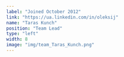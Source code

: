```yaml
---
label: "Joined October 2012"
link: "https://ua.linkedin.com/in/oleksij"
name: "Taras Kunch"
position: "Team Lead"
type: "left"
width: 8
image: "img/team_Taras_Kunch.png"
---
```

